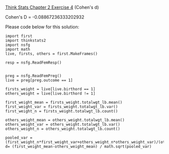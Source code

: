 [Think Stats Chapter 2 Exercise 4](http://greenteapress.com/thinkstats2/html/thinkstats2003.html#toc24) (Cohen's d)

Cohen's D = -0.08867236333202932

Please code below for this solution:
```
import first
import thinkstats2
import nsfg
import math
live, firsts, others = first.MakeFrames()

resp = nsfg.ReadFemResp()


preg = nsfg.ReadFemPreg()
live = preg[preg.outcome == 1]

firsts_weight = live[live.birthord == 1]
others_weight = live[live.birthord != 1]

first_weight_mean = firsts_weight.totalwgt_lb.mean()
first_weight_var = firsts_weight.totalwgt_lb.var()
first_weight_n = firsts_weight.totalwgt_lb.count()

others_weight_mean = others_weight.totalwgt_lb.mean()
others_weight_var = others_weight.totalwgt_lb.var()
others_weight_n = others_weight.totalwgt_lb.count()

pooled_var = (first_weight_n*first_weight_var+others_weight_n*others_weight_var)/(others_weight_n+first_weight_n)
d= (first_weight_mean-others_weight_mean) / math.sqrt(pooled_var) 
```
